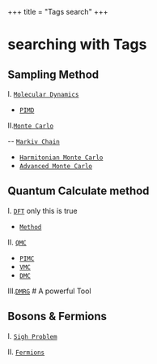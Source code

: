 +++
title = "Tags search"
+++

# **searching with Tags**

## Sampling Method

I. [`Molecular Dynamics`](/tag/md)
- [`PIMD`](/tag/pimd)

II.[`Monte Carlo`](/tag/mc)

-- [`Markiv Chain`](/tag/Markiv_chain)
- [`Harmitonian Monte Carlo`](/tag/hmc)
- [`Advanced Monte Carlo`](/tag/QMC)

## Quantum Calculate method

I.  [`DFT`](/tag/dft) only this is true

- [`Method`](/tag/dft_method)

II. [`QMC`](/tag/qmc)

- [`PIMC`](/tag/pimc)
- [`VMC`](/tag/vmc)
- [`DMC`](/tag/dmc)

III.[`DMRG`](/tag/dmrg) # A powerful Tool

## Bosons & Fermions

I. [`Sigh Problem`](/tag/sigh_problem)

II. [`Fermions`](/tag/fermions)

